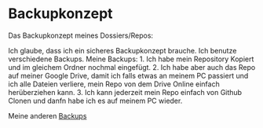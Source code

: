 # Backupkonzept
Das Backupkonzept meines Dossiers/Repos:

Ich glaube, dass ich ein sicheres Backupkonzept brauche. Ich benutze verschiedene Backups.
Meine Backups:
    1. Ich habe mein Repository Kopiert und im gleichem Ordner nochmal eingefügt. 
    2. Ich habe aber auch das Repo auf meiner Google Drive, damit ich falls etwas an meinem PC passiert und ich alle Dateien verliere, mein Repo von dem Drive Online einfach herüberziehen kann. 
    3. Ich kann jederzeit mein Repo einfach von Github Clonen und danfn habe ich es auf meinem PC wieder. 

Meine anderen [Backups](/04_Ablagekonzept/)